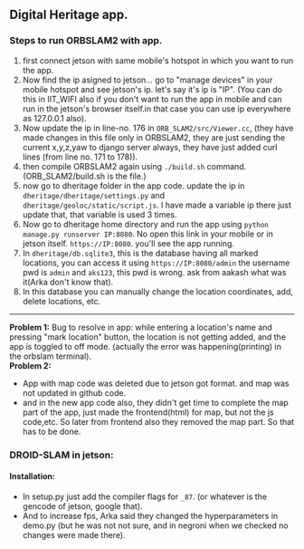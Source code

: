 ## Digital Heritage app.

### Steps to run ORBSLAM2 with app.
1. first connect jetson with same mobile's hotspot in which you want to run the app.
2. Now find the ip asigned to jetson... go to "manage devices" in your mobile hotspot and see jetson's ip. let's say it's ip is "IP". (You can do this in IIT_WIFI also if you don't want to run the app in mobile and can run in the jetson's browser itself.in that case you can use ip everywhere as 127.0.0.1 also).
3. Now update the ip in line-no. 176 in  `ORB_SLAM2/src/Viewer.cc`, (they have made changes in this file only in ORBSLAM2, they are just sending the current x,y,z,yaw to django server always, they have just added curl lines (from line no. 171 to 178)).
4. then compile ORBSLAM2 again using `./build.sh` command. (ORB_SLAM2/build.sh is the file.)
5. now go to dheritage folder in the app code. update the ip in `dheritage/dheritage/settings.py` and `dheritage/geoloc/static/script.js`. I have made a variable ip there just update that, that variable is used 3 times. 
6. Now go to dheritage home directory and run the app using `python manage.py runserver IP:8080`. No open this link in your mobile or in jetson itself. `https://IP:8080`. you'll see the app running.
7. In `dheritage/db.sqlite3`, this is the database having all marked locations, you can access it using `https://IP:8080/admin` the username pwd is `admin` and `aks123`, this pwd is wrong. ask from aakash what was it(Arka don't know that).
8. In this database you can manually change the location coordinates, add, delete locations, etc.
---
**Problem 1:**
Bug to resolve in app: while entering a location's name and pressing "mark location" button, the location is not getting added, and the app is toggled to off mode. (actually the error was happening(printing) in the orbslam terminal).  
**Problem 2:**
- App with map code was deleted due to jetson got format. and map was not updated in github code. 
- and in the new app code also, they didn't get time to complete the map part of the app, just made the frontend(html) for map, but not the js code,etc. So later from frontend also they removed the map part. So that has to be done.




### DROID-SLAM in jetson:

#### Installation: 
- In setup.py just add the compiler flags for `_87`. (or whatever is the gencode of jetson, google that).
- And to increase fps, Arka said they changed the hyperparameters in demo.py (but he was not not sure, and in negroni when we checked no changes were made there).
